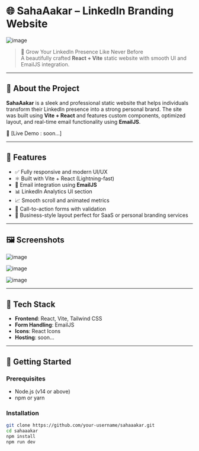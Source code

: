 # 🌐 SahaAakar – LinkedIn Branding Website

![image](https://github.com/user-attachments/assets/8ecd9d4b-f74b-4792-967d-16d21a0c8496)


> 🚀 Grow Your LinkedIn Presence Like Never Before  
> A beautifully crafted **React + Vite** static website with smooth UI and EmailJS integration.

---

## 📌 About the Project

**SahaAakar** is a sleek and professional static website that helps individuals transform their LinkedIn presence 
into a strong personal brand. The site was built using **Vite + React** and features custom components, optimized layout,
and real-time email functionality using **EmailJS**.

🔗 [Live Demo : soon...]

---

## 🧠 Features

- ✅ Fully responsive and modern UI/UX
- ⚛️ Built with Vite + React (Lightning-fast)
- 📩 Email integration using **EmailJS**
- 📊 LinkedIn Analytics UI section
- 📈 Smooth scroll and animated metrics
- 🧾 Call-to-action forms with validation
- 💼 Business-style layout perfect for SaaS or personal branding services

---

## 🖼️ Screenshots

![image](https://github.com/user-attachments/assets/37fcfdb5-ded9-4d80-b9a6-5d104d7368a5)

![image](https://github.com/user-attachments/assets/943bebd7-e3a8-49f3-a018-a74757838fe1)

![image](https://github.com/user-attachments/assets/7b831bac-05ed-4dfa-bb1f-ccb95e5c596b)


---

## 🔧 Tech Stack

- **Frontend**: React, Vite, Tailwind CSS
- **Form Handling**: EmailJS
- **Icons**: React Icons
- **Hosting**: soon...

---

## 🚀 Getting Started

### Prerequisites
- Node.js (v14 or above)
- npm or yarn

### Installation

```bash
git clone https://github.com/your-username/sahaaakar.git
cd sahaaakar
npm install
npm run dev
